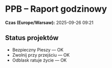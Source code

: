 # PPB – Raport godzinowy
**Czas (Europe/Warsaw):** 2025-09-26 09:21

## Status projektów
- Bezpieczny Pieszy — OK
- Zwolnij przy przejściu — OK
- Odblask ratuje życie — OK


